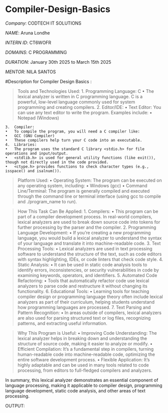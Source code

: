 # Compiler-Design-Basics

*Company*: CODTECH IT SOLUTIONS

*NAME*: Aruna Londhe

*INTERN ID*: CT6WOFR

*DOMAINS*: C PROGRAMMING

*DURATION*: January 30th 2025 to March 15th 2025

*MENTOR*: NILA SANTOS

#Description for Compiler Design Basics :

>Tools and Technologies Used:
	1.	Programming Language: C
	•	The lexical analyzer is written in C programming language. C is a powerful, low-level language commonly used for system programming and creating compilers.
	2.	Editor/IDE:
	•	Text Editor: You can use any text editor to write the program. Examples include:
	•	Notepad (Windows)

	3.	Compiler:
	•	To compile the program, you will need a C compiler like:
	•	GCC (GNU Compiler)
	•	These compilers help turn your C code into an executable.
	4.	Libraries:
	•	The program uses the standard C library <stdio.h> for file operations and input/output.
	•	<stdlib.h> is used for general utility functions (like exit()), though not directly used in the code provided.
	•	<ctype.h> provides functions to check character types (e.g., isspace() and isalnum()).

>Platform Used:
	•	Operating System: The program can be executed on any operating system, including:
	•	Windows (gcc)
        •	Command Line/Terminal: The program is generally compiled and executed through the command line or terminal interface (using gcc to compile and ./program_name to run).

>How This Task Can Be Applied:
	1.	Compilers:
	•	This program can be part of a compiler development process. In real-world compilers, lexical analyzers are used to break down source code into tokens for further processing by the parser and the compiler.
	2.	Programming Language Development:
	•	If you’re creating a new programming language, you would build a lexical analyzer to understand the syntax of your language and translate it into machine-readable code.
	3.	Text Processing Tools:
	•	Lexical analyzers are used in text processing software to understand the structure of the text, such as code editors with syntax highlighting, IDEs, or code linters that check code style.
	4.	Static Analysis:
	•	It can be used in static code analysis tools to identify errors, inconsistencies, or security vulnerabilities in code by examining keywords, operators, and identifiers.
	5.	Automated Code Refactoring:
	•	Tools that automatically refactor code use lexical analyzers to parse code and restructure it without changing its functionality.
	6.	Educational Tools:
	•	Learning tools for teaching compiler design or programming language theory often include lexical analyzers as part of their curriculum, helping students understand how programming languages are processed.
	7.	Text Parsing and Pattern Recognition:
	•	In areas outside of compilers, lexical analyzers are also used for parsing structured text or log files, recognizing patterns, and extracting useful information.

>Why This Program is Useful:
	•	Improving Code Understanding: The lexical analyzer helps in breaking down and understanding the structure of source code, making it easier to analyze or modify.
	•	Efficient Compilation: It’s a fundamental step in compilers, turning human-readable code into machine-readable code, optimizing the entire software development process.
	•	Flexible Application: It’s highly adaptable and can be used in many tools related to code processing, from editors to full-fledged compilers and analyzers.

In summary, this lexical analyzer demonstrates an essential component of language processing, making it applicable to compiler design, programming language development, static code analysis, and other areas of text processing.

OUTPUT:

